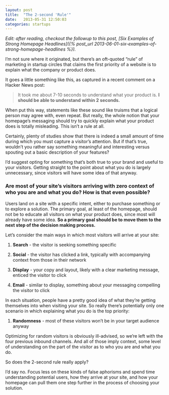```yaml
---
layout: post
title:  "The 2-second 'Rule'"
date:   2013-05-31 12:50:03
categories: startups 
---
```


*Edit: after reading, checkout the followup to this post, [Six Examples of Strong Homepage Headlines]({% post_url 2013-06-01-six-examples-of-strong-homepage-headlines %}).*

I’m not sure where it originated, but there’s an oft-quoted “rule” of marketing in startup circles that claims the first priority of a website is to explain what the company or product does. 

It goes a little something like this, as captured in a recent comment on a Hacker News post: 

> It took me about 7-10 seconds to understand what your product is. **I should be able to understand within 2 seconds.**

When put this way, statements like these sound like truisms that a logical person may agree with, even repeat. But really, the whole notion that your homepage’s messaging should try to quickly explain what your product does is totally misleading. This isn’t a rule at all. 

Certainly, plenty of studies show that there is indeed a small amount of time during which you must capture a visitor’s attention. But if that’s true, wouldn’t you rather say something meaningful and interesting versus spouting out a basic description of your features?

I’d suggest opting for something that’s both true to your brand and useful to your visitors. Getting straight to the point about what you do is largely unnecessary, since visitors will have some idea of that anyway. 

### Are most of your site’s visitors arriving with zero context of who you are and what you do? How is that even possible? 

Users land on a site with a specific intent, either to purchase something or to explore a solution. The primary goal, at least of the homepage, should not be to educate all visitors on what your product does, since most will already have some idea. **So a primary goal should be to move them to the next step of the decision making process.**

Let’s consider the main ways in which most visitors will arrive at your site: 

1. **Search** - the visitor is seeking something specific

2. **Social** - the visitor has clicked a link, typically with accompanying context from those in their network

3. **Display** - your copy and layout, likely with a clear marketing message, enticed the visitor to click

4. **Email** - similar to display, something about your messaging compelling the visitor to click

In each situation, people have a pretty good idea of what they’re getting themselves into when visiting your site. So really there’s potentially only one scenario in which explaining what you do is the top priority:

1. **Randomness** - most of these visitors won’t be in your target audience anyway

Optimizing for random visitors is obviously ill-advised, so we’re left with the four previous inbound channels. And all of those imply context, some level of understanding on the part of the visitor as to who you are and what you do. 

So does the 2-second rule really apply? 

I’d say no. Focus less on these kinds of false aphorisms and spend time understanding potential users, how they arrive at your site, and how your homepage can pull them one step further in the process of choosing your solution.